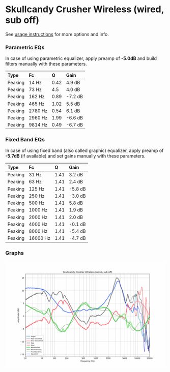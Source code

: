 # Skullcandy Crusher Wireless (wired, sub off)
See [usage instructions](https://github.com/jaakkopasanen/AutoEq#usage) for more options and info.

### Parametric EQs
In case of using parametric equalizer, apply preamp of **-5.0dB** and build filters manually
with these parameters. 


| Type    | Fc      |    Q | Gain    |
|:--------|:--------|:-----|:--------|
| Peaking | 14 Hz   | 0.42 | 4.9 dB  |
| Peaking | 73 Hz   | 4.5  | 4.0 dB  |
| Peaking | 162 Hz  | 0.89 | -7.2 dB |
| Peaking | 465 Hz  | 1.02 | 5.5 dB  |
| Peaking | 2780 Hz | 0.54 | 6.1 dB  |
| Peaking | 2960 Hz | 1.99 | -6.6 dB |
| Peaking | 9814 Hz | 0.49 | -6.7 dB |

### Fixed Band EQs
In case of using fixed band (also called graphic) equalizer, apply preamp of **-5.7dB**
(if available) and set gains manually with these parameters.

| Type    | Fc       |    Q | Gain    |
|:--------|:---------|:-----|:--------|
| Peaking | 31 Hz    | 1.41 | 3.2 dB  |
| Peaking | 63 Hz    | 1.41 | 2.4 dB  |
| Peaking | 125 Hz   | 1.41 | -5.8 dB |
| Peaking | 250 Hz   | 1.41 | -3.0 dB |
| Peaking | 500 Hz   | 1.41 | 5.8 dB  |
| Peaking | 1000 Hz  | 1.41 | 1.9 dB  |
| Peaking | 2000 Hz  | 1.41 | 2.0 dB  |
| Peaking | 4000 Hz  | 1.41 | -0.1 dB |
| Peaking | 8000 Hz  | 1.41 | -5.4 dB |
| Peaking | 16000 Hz | 1.41 | -4.7 dB |

### Graphs
![](./Skullcandy%20Crusher%20Wireless%20(wired,%20sub%20off).png)
